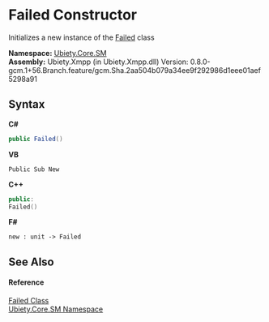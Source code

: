 # Failed Constructor 
 

Initializes a new instance of the <a href="37ab0515-1ab6-c1f4-db6f-5ba9cb75db97">Failed</a> class

**Namespace:**&nbsp;<a href="e8bce8a2-5e14-32b6-639e-d75b28f79ce7">Ubiety.Core.SM</a><br />**Assembly:**&nbsp;Ubiety.Xmpp (in Ubiety.Xmpp.dll) Version: 0.8.0-gcm.1+56.Branch.feature/gcm.Sha.2aa504b079a34ee9f292986d1eee01aef5298a91

## Syntax

**C#**<br />
``` C#
public Failed()
```

**VB**<br />
``` VB
Public Sub New
```

**C++**<br />
``` C++
public:
Failed()
```

**F#**<br />
``` F#
new : unit -> Failed
```


## See Also


#### Reference
<a href="37ab0515-1ab6-c1f4-db6f-5ba9cb75db97">Failed Class</a><br /><a href="e8bce8a2-5e14-32b6-639e-d75b28f79ce7">Ubiety.Core.SM Namespace</a><br />